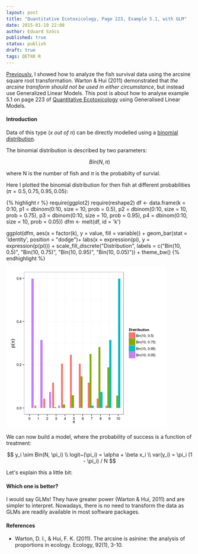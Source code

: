 ```yaml
---
layout: post
title: "Quantitative Ecotoxicology, Page 223, Example 5.1, with GLM"
date: 2015-01-19 22:08
author: Eduard Szöcs
published: true
status: publish
draft: true
tags: QETXR R
---
```



 
[Previously](http://edild.github.io/quant-ecotox20/), I showed how to analyze the fish survival data using the arcsine square root transformation.
Warton & Hui (2011) demonstrated that *the arcsine transform should not be used in either circumstance*, but instead use Generalized Linear Models.
This post is about how to analyse example 5.1 on page 223 of [Quantitative Ecotoxicology](http://www.crcpress.com/product/isbn/9781439835647) using Generalised Linear Models.
 
 
#### Introduction
 
Data of this type (*x out of n*) can be directly modelled using a [binomial distribution](http://en.wikipedia.org/wiki/Binomial_distribution).
 
<!--more-->
 
The binomial distribution is described by two parameters:
 
$$Bin(N, \pi)$$
 
where N is the number of fish and $\pi$ is the probabilty of survial.
 
 
Here I plotted the binomial distribution for then fish at different probabilities ($\pi = 0.5, 0.75, 0.95, 0.05$):

{% highlight r %}
require(ggplot2)
require(reshape2)
df <- data.frame(k = 0:10, 
                 p1 = dbinom(0:10, size = 10, prob = 0.5),
                 p2 = dbinom(0:10, size = 10, prob = 0.75),
                 p3 = dbinom(0:10, size = 10, prob = 0.95),
                 p4 = dbinom(0:10, size = 10, prob = 0.05))
dfm <- melt(df, id = 'k')
 
ggplot(dfm, aes(x = factor(k), y = value, fill = variable)) +
  geom_bar(stat = 'identity', position = "dodge")+
  labs(x = expression(pi), y = expression(p(pi))) +
  scale_fill_discrete("Distribution", 
                    labels = c("Bin(10, 0.5)", "Bin(10, 0.75)", "Bin(10, 0.95)", "Bin(10, 0.05)")) +
  theme_bw()
{% endhighlight %}

![plot of chunk unnamed-chunk-2](/figures/unnamed-chunk-2-1.png) 
 
We can now build a model, where the probability of success is a function of treatment:
 
$$  y_i \sim Bin(N, \pi_i) \\
  logit~(\pi_i) = \alpha + \beta x_i \\
  var(y_i) =  \pi_i (1 - \pi_i) / N $$
  
Let's explain this a little bit:
 
 
#### Which one is better?
I would say GLMs! They have greater power (Warton & Hui, 2011) and are simpler to interpret.
Nowadays, there is no need to transform the data as GLMs are readily available in most software packages.
 
 
#### References
 
* Warton, D. I., & Hui, F. K. (2011). The arcsine is asinine: the analysis of proportions in ecology. Ecology, 92(1), 3-10.
